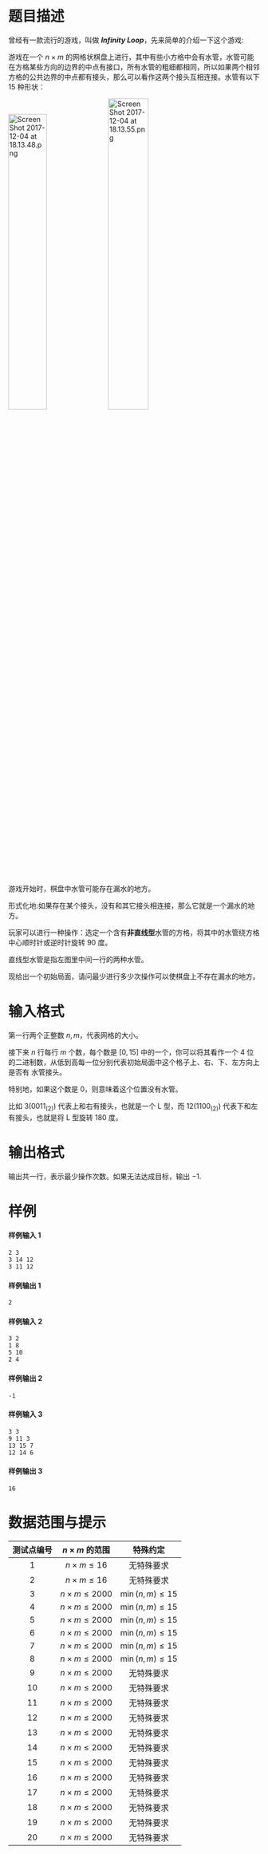 
# 题目描述

曾经有一款流行的游戏，叫做 ***Infinity Loop***，先来简单的介绍一下这个游戏:    

游戏在一个 $n \times m$ 的网格状棋盘上进行，其中有些小方格中会有水管，水管可能在方格某些方向的边界的中点有接口，所有水管的粗细都相同，所以如果两个相邻方格的公共边界的中点都有接头，那么可以看作这两个接头互相连接。水管有以下 $15$ 种形状：

<img width = 39% src="source/loj/2321/img/aHR0cHM6Ly9pLmxvbGkubmV0LzIwMTcvMTIvMDQvNWEyNTIwNDVkYzU3Zi5wbmc=.png" alt="Screen Shot 2017-12-04 at 18.13.48.png" title="Screen Shot 2017-12-04 at 18.13.48.png" />
<img width = 40% src="source/loj/2321/img/aHR0cHM6Ly9pLmxvbGkubmV0LzIwMTcvMTIvMDQvNWEyNTIwNDYzODQ3Ni5wbmc=.png" alt="Screen Shot 2017-12-04 at 18.13.55.png" title="Screen Shot 2017-12-04 at 18.13.55.png" />

游戏开始时，棋盘中水管可能存在漏水的地方。  

形式化地:如果存在某个接头，没有和其它接头相连接，那么它就是一个漏水的地方。  

玩家可以进行一种操作：选定一个含有**非直线型**水管的方格，将其中的水管绕方格中心顺时针或逆时针旋转 $90$ 度。  

直线型水管是指左图里中间一行的两种水管。  

现给出一个初始局面，请问最少进行多少次操作可以使棋盘上不存在漏水的地方。




# 输入格式

第一行两个正整数 $n,m$，代表网格的大小。  

接下来 $n$ 行每行 $m$ 个数，每个数是 $[0,15]$ 中的一个，你可以将其看作一个 $4$ 位的二进制数，从低到高每一位分别代表初始局面中这个格子上、右、下、左方向上是否有 水管接头。  

特别地，如果这个数是 $0$，则意味着这个位置没有水管。  

比如 $3(0011_{(2)})$ 代表上和右有接头，也就是一个 L 型，而 $12(1100_{(2)})$ 代表下和左有接头，也就是将 L 型旋转 $180$ 度。

# 输出格式

输出共一行，表示最少操作次数。如果无法达成目标，输出 $-1$.


# 样例

#### 样例输入 1
```plain 
2 3
3 14 12
3 11 12
```

#### 样例输出 1
```plain 
2 
```

#### 样例输入 2
```plain 
3 2 
1 8 
5 10 
2 4
```

#### 样例输出 2
```plain 
-1
```
#### 样例输入 3
```plain 
3 3
9 11 3
13 15 7 
12 14 6
```

#### 样例输出 3
```plain 
16
```

# 数据范围与提示

<!-- BEGIN: Migrated markdown table -->

| 测试点编号 | $n\times m$ 的范围 | 特殊约定 |
|:-:|:-:|:-:|
| 1 | $n\times m \le 16$ | 无特殊要求 |
| 2 | $n\times m \le 16$ | 无特殊要求 |
| 3 | $n \times m \le 2000$ | $\min(n,m) \le 15$ |
| 4 | $n \times m \le 2000$ | $\min(n,m) \le 15$ |
| 5 | $n \times m \le 2000$ | $\min(n,m) \le 15$ |
| 6 | $n \times m \le 2000$ | $\min(n,m) \le 15$ |
| 7 | $n \times m \le 2000$ | $\min(n,m) \le 15$ |
| 8 | $n \times m \le 2000$ | $\min(n,m) \le 15$ |
| 9 | $n \times m \le 2000$ | 无特殊要求 |
| 10 | $n \times m \le 2000$ | 无特殊要求 |
| 11 | $n \times m \le 2000$ | 无特殊要求 |
| 12 | $n \times m \le 2000$ | 无特殊要求 |
| 13 | $n \times m \le 2000$ | 无特殊要求 |
| 14 | $n \times m \le 2000$ | 无特殊要求 |
| 15 | $n \times m \le 2000$ | 无特殊要求 |
| 16 | $n \times m \le 2000$ | 无特殊要求 |
| 17 | $n \times m \le 2000$ | 无特殊要求 |
| 18 | $n \times m \le 2000$ | 无特殊要求 |
| 19 | $n \times m \le 2000$ | 无特殊要求 |
| 20 | $n \times m \le 2000$ | 无特殊要求 |

<!-- Migrated from original HTML table:
<table><thead>
<tr>
<th style='text-align:center'>测试点编号</th><th style='text-align:center'>$n\times m$ 的范围</th><th style='text-align:center'>特殊约定</th></tr>
</thead><tbody>
<tr>
<td style='text-align:center'>1</td><td style='text-align:center' rowspan='2'>$n\times m \le 16$ </td><td style='text-align:center' rowspan='2'>无特殊要求</td></tr>
<tr>
<td style='text-align:center'>2</td></tr>
<tr>
<td style='text-align:center'>3</td><td style='text-align:center' rowspan='18'>$n \times m \le 2000$ </td><td style='text-align:center' rowspan='6'>$\min(n,m) \le 15$ </td></tr>
<tr>
<td style='text-align:center'>4</td></tr>
<tr>
<td style='text-align:center'>5</td></tr>
<tr>
<td style='text-align:center'>6</td></tr>
<tr>
<td style='text-align:center'>7</td></tr>
<tr>
<td style='text-align:center'>8</td></tr>
<tr>
<td style='text-align:center'>9</td><td style='text-align:center' rowspan='12'>无特殊要求</td></tr>
<tr>
<td style='text-align:center'>10</td></tr>
<tr>
<td style='text-align:center'>11</td></tr>
<tr>
<td style='text-align:center'>12</td></tr>
<tr>
<td style='text-align:center'>13</td></tr>
<tr>
<td style='text-align:center'>14</td></tr>
<tr>
<td style='text-align:center'>15</td></tr>
<tr>
<td style='text-align:center'>16</td></tr>
<tr>
<td style='text-align:center'>17</td></tr>
<tr>
<td style='text-align:center'>18</td></tr>
<tr>
<td style='text-align:center'>19</td></tr>
<tr>
<td style='text-align:center'>20</td></tr>
</tbody></table>
-->

<!-- END: Migrated markdown table -->


